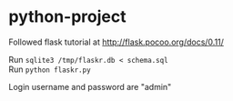 # python-project

Followed flask tutorial at http://flask.pocoo.org/docs/0.11/ <br/>

Run `sqlite3 /tmp/flaskr.db < schema.sql` <br/>
Run `python flaskr.py`

Login username and password are "admin"
